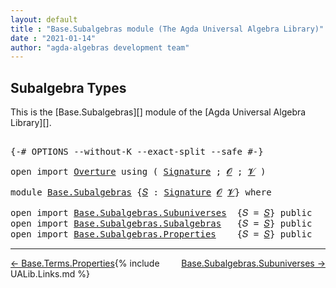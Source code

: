 ```yaml
---
layout: default
title : "Base.Subalgebras module (The Agda Universal Algebra Library)"
date : "2021-01-14"
author: "agda-algebras development team"
---
```


## <a id="subalgebra-types">Subalgebra Types</a>

This is the [Base.Subalgebras][] module of the [Agda Universal Algebra Library][].

<pre class="Agda">

<a id="306" class="Symbol">{-#</a> <a id="310" class="Keyword">OPTIONS</a> <a id="318" class="Pragma">--without-K</a> <a id="330" class="Pragma">--exact-split</a> <a id="344" class="Pragma">--safe</a> <a id="351" class="Symbol">#-}</a>

<a id="356" class="Keyword">open</a> <a id="361" class="Keyword">import</a> <a id="368" href="Overture.html" class="Module">Overture</a> <a id="377" class="Keyword">using</a> <a id="383" class="Symbol">(</a> <a id="385" href="Overture.Signatures.html#3300" class="Function">Signature</a> <a id="395" class="Symbol">;</a> <a id="397" href="Overture.Signatures.html#645" class="Generalizable">𝓞</a> <a id="399" class="Symbol">;</a> <a id="401" href="Overture.Signatures.html#647" class="Generalizable">𝓥</a> <a id="403" class="Symbol">)</a>

<a id="406" class="Keyword">module</a> <a id="413" href="Base.Subalgebras.html" class="Module">Base.Subalgebras</a> <a id="430" class="Symbol">{</a><a id="431" href="Base.Subalgebras.html#431" class="Bound">𝑆</a> <a id="433" class="Symbol">:</a> <a id="435" href="Overture.Signatures.html#3300" class="Function">Signature</a> <a id="445" href="Overture.Signatures.html#645" class="Generalizable">𝓞</a> <a id="447" href="Overture.Signatures.html#647" class="Generalizable">𝓥</a><a id="448" class="Symbol">}</a> <a id="450" class="Keyword">where</a>

<a id="457" class="Keyword">open</a> <a id="462" class="Keyword">import</a> <a id="469" href="Base.Subalgebras.Subuniverses.html" class="Module">Base.Subalgebras.Subuniverses</a>  <a id="500" class="Symbol">{</a><a id="501" class="Argument">𝑆</a> <a id="503" class="Symbol">=</a> <a id="505" href="Base.Subalgebras.html#431" class="Bound">𝑆</a><a id="506" class="Symbol">}</a> <a id="508" class="Keyword">public</a>
<a id="515" class="Keyword">open</a> <a id="520" class="Keyword">import</a> <a id="527" href="Base.Subalgebras.Subalgebras.html" class="Module">Base.Subalgebras.Subalgebras</a>   <a id="558" class="Symbol">{</a><a id="559" class="Argument">𝑆</a> <a id="561" class="Symbol">=</a> <a id="563" href="Base.Subalgebras.html#431" class="Bound">𝑆</a><a id="564" class="Symbol">}</a> <a id="566" class="Keyword">public</a>
<a id="573" class="Keyword">open</a> <a id="578" class="Keyword">import</a> <a id="585" href="Base.Subalgebras.Properties.html" class="Module">Base.Subalgebras.Properties</a>    <a id="616" class="Symbol">{</a><a id="617" class="Argument">𝑆</a> <a id="619" class="Symbol">=</a> <a id="621" href="Base.Subalgebras.html#431" class="Bound">𝑆</a><a id="622" class="Symbol">}</a> <a id="624" class="Keyword">public</a>
</pre>

--------------------------------------

<span style="float:left;">[← Base.Terms.Properties](Base.Terms.Properties.html)</span>
<span style="float:right;">[Base.Subalgebras.Subuniverses →](Base.Subalgebras.Subuniverses.html)</span>

{% include UALib.Links.md %}
